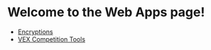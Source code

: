 # Welcome to the Web Apps page!
* [Encryptions](./encryptions/)
* [VEX Competition Tools](./vex-competition-tools)
